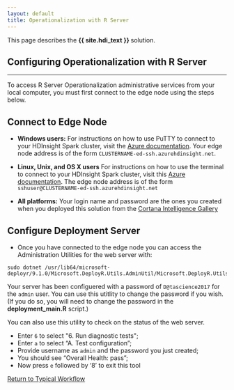 ```yaml
---
layout: default
title: Operationalization with R Server
---
```

<div class="alert alert-success" role="alert"> This page describes the 
<strong>
{{ site.hdi_text }} 
</strong>
solution.
</div> 

## Configuring Operationalization with R Server
---------------------------------------
To access R Server Operationalization administrative services from your local computer, you must first connect to the edge node using the steps below.   

## Connect to Edge Node

* **Windows users:**
For instructions on how to use PuTTY to connect to your HDInsight Spark cluster, visit the
[Azure documentation](http://go.microsoft.com/fwlink/p/?LinkID=620303#connect-to-a-linux-based-hdinsight-cluster).  Your edge node address is of the form `CLUSTERNAME-ed-ssh.azurehdinsight.net`.  

* **Linux, Unix, and OS X users**
For instructions on how to use the terminal to connect to your HDInsight Spark cluster, visit this [Azure documentation](http://go.microsoft.com/fwlink/p/?LinkID=619886).  The edge node address is of the form `sshuser@CLUSTERNAME-ed-ssh.azurehdinsight.net`

* **All platforms:** Your login name and password are the ones you created when you deployed this solution from the [Cortana Intelligence Gallery](http://aka.ms/loan-credit-risk-hdi)


## Configure Deployment Server

* Once you have connected to the edge node you can access the Administration Utilities for the web server with:

```
sudo dotnet /usr/lib64/microsoft-deployr/9.1.0/Microsoft.DeployR.Utils.AdminUtil/Microsoft.DeployR.Utils.AdminUtil.dll
```

Your server has been configuered with a password of  `D@tascience2017` for the  `admin` user.  You can use this utitlity to change the password if you wish. (If you do so, you will need to change the password in the  <strong>deployment_main.R</strong> script.)

You can also use this utility to check on the status of the web server. 

* Enter `6` to select "6. Run diagnostic tests";
* Enter `a` to select “A. Test configuration”;
* Provide username as `admin` and the password you just created;
* You should see “Overall Health: pass”;
* Now press `e` followed by ‘8’ to exit this tool




 

<a href="Typical.html#step3">Return to Typical Workflow<a>
